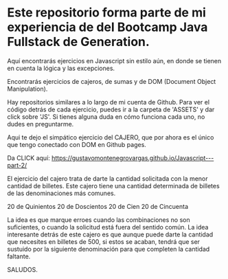 # Este repositorio forma parte de mi experiencia de del Bootcamp Java Fullstack de Generation. 

Aquí encontrarás ejercicios en Javascript sin estilo aún, en donde se tienen en cuenta la lógica y las excepciones. 

Encontrarás ejercicios de cajeros, de sumas y de DOM (Document Object Manipulation).

Hay repositorios similares a lo largo de mi cuenta de Github. Para ver el código detrás de cada ejercicio, 
puedes ir a la carpeta de  'ASSETS' y dar click sobre 'JS'. Si tienes alguna duda en cómo funciona cada uno, 
no dudes en preguntarme.

Aqui te dejo el simpático ejercicio del CAJERO, que por ahora es el único que tengo conectado con DOM en Github pages.

Da CLICK aquí: https://gustavomontenegrovargas.github.io/Javascript---part-2/

El ejercicio del cajero trata de darte la cantidad solicitada con la menor cantidad de billetes. 
Este cajero tiene una cantidad determinada de billetes de las denominaciones más comunes. 

20 de Quinientos
20 de Doscientos
20 de Cien
20 de Cincuenta

La idea es que marque erroes cuando las combinaciones no son suficientes, o cuando la solicitud está
fuera del sentido común. La idea interesante detrás de este cajero es que aunque puede darte la cantidad
que necesites en billetes de 500, si estos se acaban, tendrá que ser sustuido por la siguiente denominación
para que completen la cantidad faltante. 







SALUDOS.

